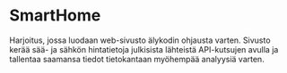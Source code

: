 # SmartHome
Harjoitus, jossa luodaan web-sivusto älykodin ohjausta varten. Sivusto kerää sää- ja sähkön hintatietoja julkisista lähteistä API-kutsujen avulla ja tallentaa saamansa tiedot tietokantaan myöhempää analyysiä varten.
